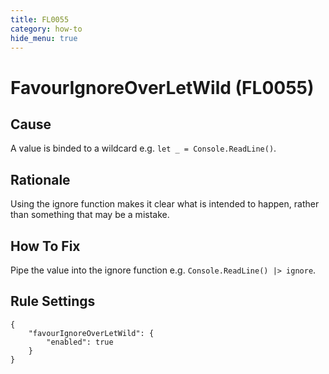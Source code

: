 ```yaml
---
title: FL0055
category: how-to
hide_menu: true
---
```


# FavourIgnoreOverLetWild (FL0055)

## Cause

A value is binded to a wildcard e.g. `let _ = Console.ReadLine()`.

## Rationale

Using the ignore function makes it clear what is intended to happen, rather than something that may be a mistake.

## How To Fix

Pipe the value into the ignore function e.g. `Console.ReadLine() |> ignore`.

## Rule Settings

    {
        "favourIgnoreOverLetWild": {
            "enabled": true
        }
    }
